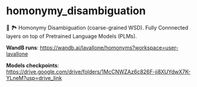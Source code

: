 # homonymy_disambiguation
🏦 🏞 Homonymy Disambiguation (coarse-grained WSD). Fully Connnected layers on top of Pretrained Language Models (PLMs).

**WandB runs**: https://wandb.ai/lavallone/homonyms?workspace=user-lavallone

**Models checkpoints**: https://drive.google.com/drive/folders/1McCNWZAz6c826F-ji8XUYdwX7K-YLneM?usp=drive_link
